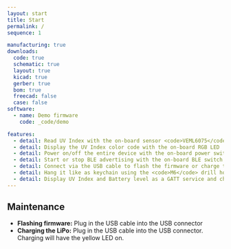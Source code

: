 ```yaml
---
layout: start
title: Start
permalink: /
sequence: 1

manufacturing: true
downloads:
  code: true
  schematic: true
  layout: true
  kicad: true
  gerber: true
  bom: true
  freecad: false
  case: false
software:
  - name: Demo firmware
    code: _code/demo

features:
  - detail: Read UV Index with the on-board sensor <code>VEML6075</code> and the battery level
  - detail: Display the UV Index color code with the on-board RGB LED
  - detail: Power on/off the entire device with the on-board power switch
  - detail: Start or stop BLE advertising with the on-board BLE switch
  - detail: Connect via the USB cable to flash the firmware or charge the LiPo
  - detail: Hang it like as keychain using the <code>M6</code> drill hole
  - detail: Display UV Index and Battery level as a GATT service and characteristic on a BLE client such as the iPhone or Web BLE on Chrome browser
---
```

## Maintenance

- **Flashing firmware:** Plug in the USB cable into the USB connector
- **Charging the LiPo:** Plug in the USB cable into the USB connector. Charging will have the yellow LED on.
